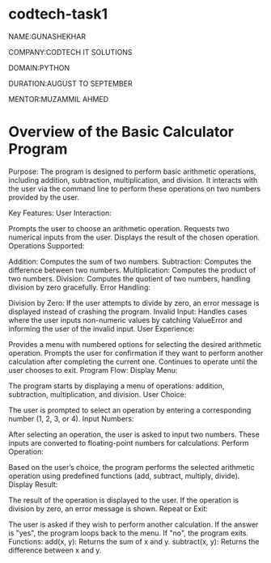 # codtech-task1
NAME:GUNASHEKHAR

COMPANY:CODTECH IT SOLUTIONS

DOMAIN:PYTHON

DURATION:AUGUST TO SEPTEMBER

MENTOR:MUZAMMIL AHMED

# Overview of the Basic Calculator Program
Purpose:
The program is designed to perform basic arithmetic operations, including addition, subtraction, multiplication, and division. It interacts with the user via the command line to perform these operations on two numbers provided by the user.

Key Features:
User Interaction:

Prompts the user to choose an arithmetic operation.
Requests two numerical inputs from the user.
Displays the result of the chosen operation.
Operations Supported:

Addition: Computes the sum of two numbers.
Subtraction: Computes the difference between two numbers.
Multiplication: Computes the product of two numbers.
Division: Computes the quotient of two numbers, handling division by zero gracefully.
Error Handling:

Division by Zero: If the user attempts to divide by zero, an error message is displayed instead of crashing the program.
Invalid Input: Handles cases where the user inputs non-numeric values by catching ValueError and informing the user of the invalid input.
User Experience:

Provides a menu with numbered options for selecting the desired arithmetic operation.
Prompts the user for confirmation if they want to perform another calculation after completing the current one.
Continues to operate until the user chooses to exit.
Program Flow:
Display Menu:

The program starts by displaying a menu of operations: addition, subtraction, multiplication, and division.
User Choice:

The user is prompted to select an operation by entering a corresponding number (1, 2, 3, or 4).
Input Numbers:

After selecting an operation, the user is asked to input two numbers. These inputs are converted to floating-point numbers for calculations.
Perform Operation:

Based on the user’s choice, the program performs the selected arithmetic operation using predefined functions (add, subtract, multiply, divide).
Display Result:

The result of the operation is displayed to the user. If the operation is division by zero, an error message is shown.
Repeat or Exit:

The user is asked if they wish to perform another calculation. If the answer is "yes", the program loops back to the menu. If "no", the program exits.
Functions:
add(x, y): Returns the sum of x and y.
subtract(x, y): Returns the difference between x and y.

